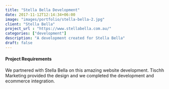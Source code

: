 ```yaml
---
title: "Stella Bella Development"
date: 2017-11-12T12:14:34+06:00
image: "images/portfolio/stella-bella-2.jpg"
client: "Stella Bella"
project_url : "https://www.stellabella.com.au/"
categories: ["development"]
description: "A development created for Stella Bella"
draft: false
---
```


#### Project Requirements

We partnered with Stella Bella on this amazing website development. Tischh Marketing provided the design and we completed the development and ecommerce integration.